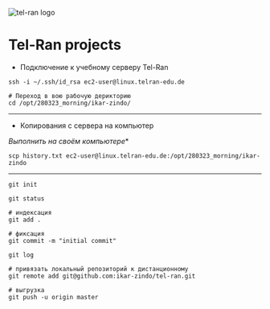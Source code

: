 ![tel-ran logo](https://static.tildacdn.net/tild3066-6539-4639-b262-336135376364/Group_2650.svg)

# Tel-Ran projects

- Подключение к учебному серверу Tel-Ran

```
ssh -i ~/.ssh/id_rsa ec2-user@linux.telran-edu.de

# Переход в вою рабочую дерикторию
cd /opt/280323_morning/ikar-zindo/
```

---

- Копирования с сервера на компьютер

*Выполнить на своём компьютере**

```
scp history.txt ec2-user@linux.telran-edu.de:/opt/280323_morning/ikar-zindo
```

---

```
git init

git status

# индексация
git add .

# фиксация
git commit -m "initial commit"

git log

# привязать локальный репозиторий к дистанционному
git remote add git@github.com:ikar-zindo/tel-ran.git

# выгрузка
git push -u origin master
```
